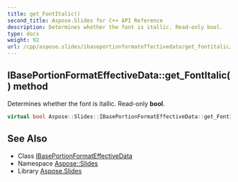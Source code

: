 ```yaml
---
title: get_FontItalic()
second_title: Aspose.Slides for C++ API Reference
description: Determines whether the font is itallic. Read-only bool.
type: docs
weight: 92
url: /cpp/aspose.slides/ibaseportionformateffectivedata/get_fontitalic/
---
```

## IBasePortionFormatEffectiveData::get_FontItalic() method


Determines whether the font is itallic. Read-only **bool**.

```cpp
virtual bool Aspose::Slides::IBasePortionFormatEffectiveData::get_FontItalic()=0
```

## See Also

* Class [IBasePortionFormatEffectiveData](./)
* Namespace [Aspose::Slides](../)
* Library [Aspose.Slides](../../)